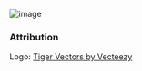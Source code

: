 ![image](https://github.com/user-attachments/assets/e184ca89-5751-4ba0-ae80-b9d4b27d3497)

### Attribution

Logo: [Tiger Vectors by Vecteezy](https://www.vecteezy.com/free-vector/tiger)
